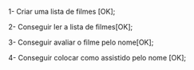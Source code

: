 1- Criar uma lista de filmes [OK];

2- Conseguir ler a lista de filmes[OK];

3- Conseguir avaliar o filme pelo nome[OK];

4- Conseguir colocar como assistido pelo nome [OK];
